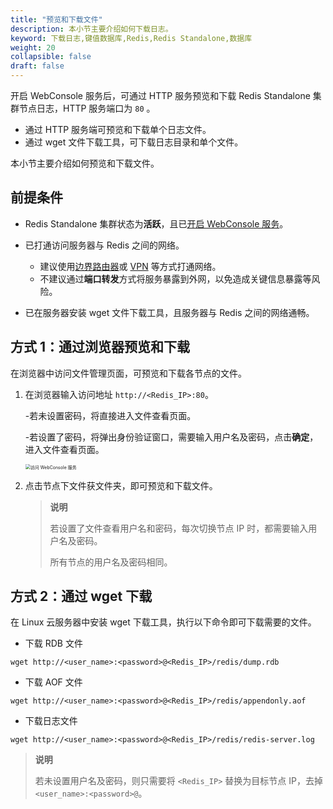 ```yaml
---
title: "预览和下载文件"
description: 本小节主要介绍如何下载日志。 
keyword: 下载日志,键值数据库,Redis,Redis Standalone,数据库
weight: 20
collapsible: false
draft: false
---
```



开启 WebConsole 服务后，可通过 HTTP 服务预览和下载 Redis Standalone 集群节点日志，HTTP 服务端口为 `80` 。

- 通过 HTTP 服务端可预览和下载单个日志文件。
- 通过 wget 文件下载工具，可下载日志目录和单个文件。

本小节主要介绍如何预览和下载文件。

## 前提条件

- Redis Standalone 集群状态为**活跃**，且已[开启 WebConsole 服务](../enable_webconsole)。
- 已打通访问服务器与 Redis 之间的网络。
  
  - 建议使用[边界路由器](/network/border_router/)或 [VPN](/network/vpc/manual/vpn/) 等方式打通网络。
  - 不建议通过**端口转发**方式将服务暴露到外网，以免造成关键信息暴露等风险。

- 已在服务器安装 wget 文件下载工具，且服务器与 Redis 之间的网络通畅。

## 方式 1：通过浏览器预览和下载

在浏览器中访问文件管理页面，可预览和下载各节点的文件。

1. 在浏览器输入访问地址  `http://<Redis_IP>:80`。

   -若未设置密码，将直接进入文件查看页面。

   -若设置了密码，将弹出身份验证窗口，需要输入用户名及密码，点击**确定**，进入文件查看页面。

   <img src="../../../_images/check_webconsole.png" alt="访问 WebConsole 服务" style="zoom:50%;" />

2. 点击节点下文件获文件夹，即可预览和下载文件。

   > **说明**
   >
   > 若设置了文件查看用户名和密码，每次切换节点 IP 时，都需要输入用户名及密码。
   >
   > 所有节点的用户名及密码相同。

## 方式 2：通过 wget 下载

在 Linux 云服务器中安装 wget 下载工具，执行以下命令即可下载需要的文件。

- 下载 RDB 文件

```shell
wget http://<user_name>:<password>@<Redis_IP>/redis/dump.rdb
```

- 下载 AOF 文件

```shell
wget http://<user_name>:<password>@<Redis_IP>/redis/appendonly.aof
```

- 下载日志文件

```shell
wget http://<user_name>:<password>@<Redis_IP>/redis/redis-server.log

```

> **说明**
>
> 若未设置用户名及密码，则只需要将 `<Redis_IP>` 替换为目标节点 IP，去掉 `<user_name>:<password>@`。
